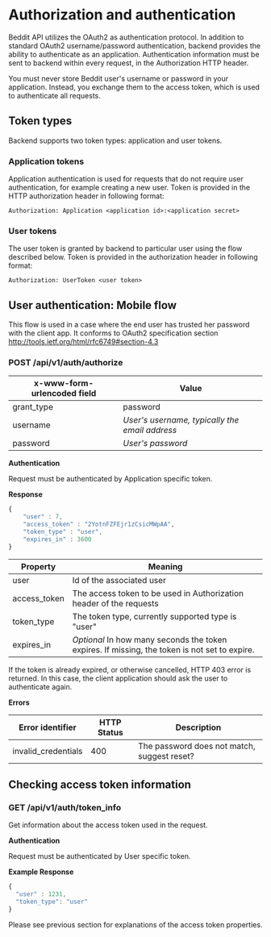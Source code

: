 # Authorization and authentication

Beddit API utilizes the OAuth2 as authentication protocol. In addition to
standard OAuth2 username/password authentication, backend provides the ability
to authenticate as an application. Authentication information must be sent to
backend within every request, in the Authorization HTTP header.

You must never store Beddit user's username or password in your application.
Instead, you exchange them to the access token, which is used to authenticate
all requests.

## Token types

Backend supports two token types: application and user tokens.

### Application tokens

Application authentication is used for requests that do not require user
authentication, for example creating a new user. Token is provided in the
HTTP authorization header in following format:

```
Authorization: Application <application id>:<application secret>
```

### User tokens

The user token is granted by backend to particular user using the flow described
below. Token is provided in the authorization header in following format:

```
Authorization: UserToken <user token>
```

## User authentication: Mobile flow

This flow is used in a case where the end user has trusted her password with the
client app. It conforms to OAuth2 specification section
http://tools.ietf.org/html/rfc6749#section-4.3

### POST /api/v1/auth/authorize

x-www-form-urlencoded field | Value
----------|------
grant_type | password
username | _User's username, typically the email address_
password | _User's password_

**Authentication**

Request must be authenticated by Application specific token.

**Response**

```javascript
{
    "user" : 7,
    "access_token" : "2YotnFZFEjr1zCsicMWpAA",
    "token_type" : "user",
    "expires_in" : 3600
}
```

Property | Meaning
------|--------
user | Id of the associated user
access_token | The access token to be used in Authorization header of the requests
token_type | The token type, currently supported type is "user"
expires_in | *Optional* In how many seconds the token expires. If missing, the token is not set to expire.

If the token is already expired, or otherwise cancelled, HTTP 403 error is
returned. In this case, the client application should ask the user to
authenticate again.


**Errors**

Error identifier | HTTP Status | Description
-----------------|-------------|------------
invalid_credentials | 400 | The password does not match, suggest reset?


## Checking access token information

### GET /api/v1/auth/token_info

Get information about the access token used in the request.

**Authentication**

Request must be authenticated by User specific token.

**Example Response**

```javascript
{
  "user" : 1231,
  "token_type": "user"
}
```

Please see previous section for explanations of the access token properties.
